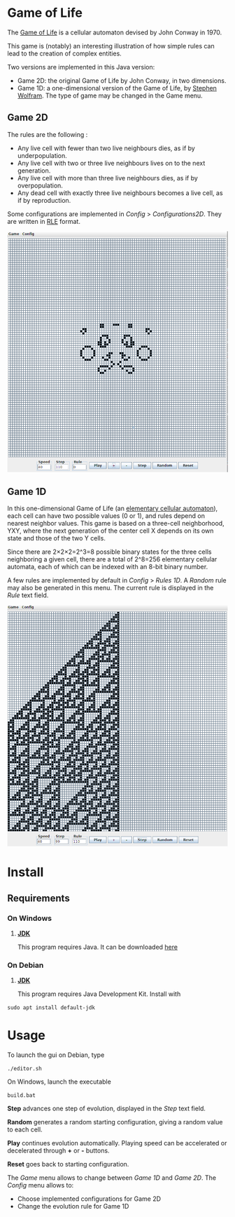 # Game of Life

The [Game of Life](https://en.wikipedia.org/wiki/Conway%27s_Game_of_Life) is a cellular automaton devised by John Conway in 1970.

This game is (notably) an interesting illustration of how simple rules can lead to the creation of complex entities.

Two versions are implemented in this Java version:
* Game 2D: the original Game of Life by John Conway, in two dimensions.
* Game 1D: a one-dimensional version of the Game of Life, by [Stephen Wolfram](https://en.wikipedia.org/wiki/Stephen_Wolfram).
The type of game may be changed in the Game menu.

## Game 2D

The rules are the following :
* Any live cell with fewer than two live neighbours dies, as if by underpopulation.
* Any live cell with two or three live neighbours lives on to the next generation.
* Any live cell with more than three live neighbours dies, as if by overpopulation.
* Any dead cell with exactly three live neighbours becomes a live cell, as if by reproduction.

Some configurations are implemented in *Config* > *Configurations2D*. They are written in [RLE](http://www.conwaylife.com/wiki/Run_Length_Encoded) format.

![Screenshot](images/clownend.png)

## Game 1D

In this one-dimensional Game of Life (an [elementary cellular automaton](https://en.wikipedia.org/wiki/Elementary_cellular_automaton)), each cell can have two possible values (0 or 1), and rules depend on nearest neighbor values.
This game is based on a three-cell neighborhood, YXY, where the next generation of the center cell X depends on its own state and those of the two Y cells.

Since there are 2×2×2=2^3=8 possible binary states for the three cells neighboring a given cell, there are a total of 2^8=256 elementary cellular automata, each of which can be indexed with an 8-bit binary number.

A few rules are implemented by default in *Config* > *Rules 1D*.
A *Random* rule may also be generated in this menu.
The current rule is displayed in the *Rule* text field.

![Screenshot](images/rule110.png)

# Install

## Requirements

### On Windows

1. __[JDK](https://www.oracle.com/technetwork/java/javase/downloads/jdk11-downloads-5066655.html)__

    This program requires Java. It can be downloaded [here](https://www.oracle.com/technetwork/java/javase/downloads/jdk11-downloads-5066655.html.)


### On Debian

1. __[JDK](https://www.oracle.com/technetwork/java/javase/downloads/jdk11-downloads-5066655.html)__

    This program requires Java Development Kit. Install with
```
sudo apt install default-jdk
```

# Usage

To launch the gui on Debian, type

```
./editor.sh
```
On Windows, launch the executable
```
build.bat
```

**Step** advances one step of evolution, displayed in the *Step* text field.

**Random** generates a random starting configuration, giving a random value to each cell.

**Play** continues evolution automatically. Playing speed can be accelerated or decelerated through **+** or **-** buttons.

**Reset** goes back to starting configuration.

The *Game* menu allows to change between *Game 1D* and *Game 2D*.
The *Config* menu allows to:
* Choose implemented configurations for Game 2D
* Change the evolution rule for Game 1D
